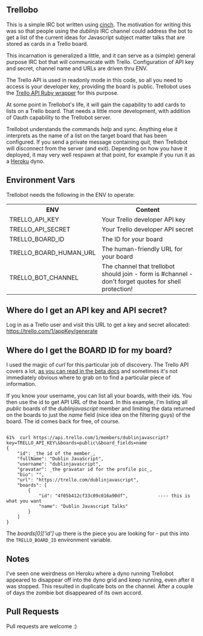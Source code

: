 ## Trellobo
This is a simple IRC bot written using [cinch](http://github.com/cinchrb/cinch). The motivation for writing this was so that people using the *dublinjs* IRC channel could address the bot to get a list of the current ideas for Javascript subject matter talks that are stored as cards in a Trello board. 

This incarnation is generalized a little, and it can serve as a (simple) general purpose IRC bot that will communicate with Trello. Configuration of API key and secret, channel name and URLs are driven thru ENV. 

The Trello API is used in readonly mode in this code, so all you need to access is your developer key, providing the board is public. Trellobot uses the [Trello API Ruby wrapper](https://github.com/jeremytregunna/ruby-trello) for this purpose.

At some point in Trellobot's life, it will gain the capability to add cards to lists on a Trello board. That needs a little more development, with addition of Oauth capability to the Trellobot server.

Trellobot understands the commands *help* and *sync*. Anything else it interprets as the name of a list on the target board that has been configured. If you send a private message containing *quit*, then Trellobot will disconnect from the server (and exit). Depending on how you have it deployed, it may very well respawn at that point, for example if you run it as a [Heroku](http://www.heroku.com) dyno. 

## Environment Vars
Trellobot needs the following in the ENV to operate:
<table>
  <tr><th>ENV</th><th>Content</th></tr>
  <tr><td>TRELLO_API_KEY</td><td>Your Trello developer API key</td></tr>
  <tr><td>TRELLO_API_SECRET</td><td>Your Trello developer API secret</td></tr>
  <tr><td>TRELLO_BOARD_ID</td><td>The ID for your board</td></tr>
  <tr><td>TRELLO_BOARD_HUMAN_URL</td><td>The human-friendly URL for your board</td></tr>
  <tr><td>TRELLO_BOT_CHANNEL</td><td>The channel that trellobot should join - form is #channel - don't forget quotes for shell protection!</td></tr>
</table>

## Where do I get an API key and API secret?
Log in as a Trello user and visit this URL to get a key and secret allocated: https://trello.com/1/appKey/generate

## Where do I get the BOARD ID for my board?
I used the magic of _curl_ for this particular job of discovery. The Trello API covers a lot, [as you can read in the beta docs](https://trello.com/docs/api/index.html) and sometimes it's not immediately obvious where to grab on to find a particular piece of information. 

If you know your username, you can list all your boards, with their ids. You then use the id to get API URL of the board. In this example, I'm listing all _public_ boards of the _dublinjavascript_ member and limiting the data returned on the boards to just the _name_ field (nice idea on the filtering guys) of the board. The id comes back for free, of course.

<pre><code>
61%  curl https://api.trello.com/1/members/dublinjavascript?key=TRELLO_API_KEY\&boards=public\&board_fields=name
{
    "id": _the id of the member_,
    "fullName": "Dublin JavaScript",
    "username": "dublinjavascript",
    "gravatar": _the gravatar id for the profile pic_,
    "bio": "",
    "url": "https://trello.com/dublinjavascript",
    "boards": [
        {
            "id": "4f05b412cf33c09c016a90df",           ---- this is what you want
            "name": "Dublin Javascript Talks"
        }
    ]
}
</code></pre>

The *boards[0]['id']* up there is the piece you are looking for - put this into the `TRELLO_BOARD_ID` environment variable.

## Notes

I've seen one weirdness on Heroku where a dyno running Trellobot appeared to disappear off into the dyno grid and keep running, even after it was stopped. This resulted in duplicate bots on the channel. After a couple of days the zombie bot disappeared of its own accord.

## Pull Requests

Pull requests are welcome :)